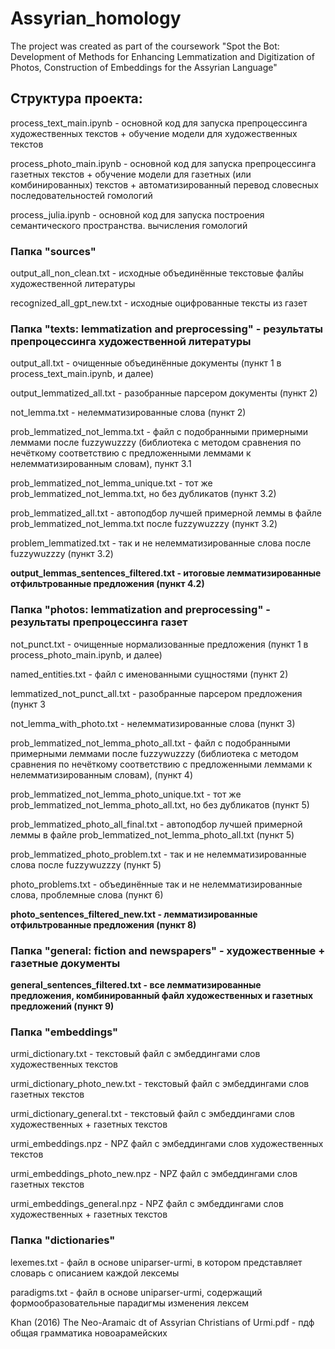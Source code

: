 # Assyrian_homology
The project was created as part of the coursework "Spot the Bot: Development of Methods for Enhancing Lemmatization and Digitization of Photos, Construction of Embeddings for the Assyrian Language"

## Структура проекта:

process_text_main.ipynb - основной код для запуска препроцессинга художественных текстов + обучение модели для художественных текстов

process_photo_main.ipynb - основной код для запуска препроцессинга газетных текстов + обучение модели для газетных (или комбинированных) текстов + автоматизированный перевод словесных последовательностей гомологий

process_julia.ipynb - основной код для запуска построения семантического пространства. вычисления гомологий

### Папка "**sources**"

output_all_non_clean.txt - исходные объединённые текстовые фалйы художественной литературы

recognized_all_gpt_new.txt - исходные оцифрованные тексты из газет

### Папка "**texts: lemmatization and preprocessing**" - результаты препроцессинга художественной литературы

output_all.txt - очищенные объединённые документы (пункт 1 в process_text_main.ipynb, и далее)

output_lemmatized_all.txt - разобранные парсером документы (пункт 2)

not_lemma.txt - нелемматизированные слова (пункт 2)


prob_lemmatized_not_lemma.txt - файл с подобранными примерными леммами после fuzzywuzzzy (библиотека с методом сравнения по нечёткому соответствию с предложенными леммами к нелемматизированным словам), пункт 3.1

prob_lemmatized_not_lemma_unique.txt - тот же prob_lemmatized_not_lemma.txt, но без дубликатов (пункт 3.2)

prob_lemmatized_all.txt - автоподбор лучшей примерной леммы в файле prob_lemmatized_not_lemma.txt после fuzzywuzzzy (пункт 3.2)

problem_lemmatized.txt - так и не нелемматизированные слова после fuzzywuzzzy (пункт 3.2)

**output_lemmas_sentences_filtered.txt - итоговые лемматизированные отфильтрованные предложения (пункт 4.2)**

### Папка "**photos: lemmatization and preprocessing**" - результаты препроцессинга газет

not_punct.txt - очищенные нормализованные предложения (пункт 1 в process_photo_main.ipynb, и далее)

named_entities.txt - файл с именованными сущностями (пункт 2)

lemmatized_not_punct_all.txt - разобранные парсером предложения (пункт 3

not_lemma_with_photo.txt - нелемматизированные слова (пункт 3)

prob_lemmatized_not_lemma_photo_all.txt - файл с подобранными примерными леммами после fuzzywuzzzy (библиотека с методом сравнения по нечёткому соответствию с предложенными леммами к нелемматизированным словам), (пункт 4)

prob_lemmatized_not_lemma_photo_unique.txt - тот же prob_lemmatized_not_lemma_photo_all.txt, но без дубликатов (пункт 5)

prob_lemmatized_photo_all_final.txt - автоподбор лучшей примерной леммы в файле prob_lemmatized_not_lemma_photo_all.txt (пункт 5)

prob_lemmatized_photo_problem.txt - так и не нелемматизированные слова после fuzzywuzzzy (пункт 5)

photo_problems.txt - объединённые так и не нелемматизированные слова, проблемные слова (пункт 6)

**photo_sentences_filtered_new.txt  - лемматизированные отфильтрованные предложения (пункт 8)**

### Папка "**general: fiction and newspapers**" - художественные + газетные документы

**general_sentences_filtered.txt - все лемматизированные предложения, комбинированный файл художественных и газетных предложений (пункт 9)**

### Папка "**embeddings**"

urmi_dictionary.txt - текстовый файл с эмбеддингами слов художественных текстов

urmi_dictionary_photo_new.txt - текстовый файл с эмбеддингами слов газетных текстов

urmi_dictionary_general.txt - текстовый файл с эмбеддингами слов художественных + газетных текстов

urmi_embeddings.npz - NPZ файл с эмбеддингами слов художественных текстов

urmi_embeddings_photo_new.npz - NPZ файл с эмбеддингами слов газетных текстов

urmi_embeddings_general.npz - NPZ файл с эмбеддингами слов художественных + газетных текстов

### Папка "**dictionaries**"

lexemes.txt -  файл в основе uniparser-urmi, в котором представляет словарь с описанием каждой лексемы

paradigms.txt - файл в основе uniparser-urmi, содержащий формообразовательные парадигмы изменения лексем

Khan (2016) The Neo-Aramaic dt of Assyrian Christians of Urmi.pdf - пдф общая грамматика новоарамейских
